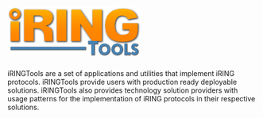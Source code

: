 ![iRINGTools](/images/logo.png)
==========

iRINGTools are a set of applications and utilities that implement iRING protocols. iRINGTools provide users with production ready deployable solutions. iRINGTools also provides technology solution providers with usage patterns for the implementation of iRING protocols in their respective solutions.